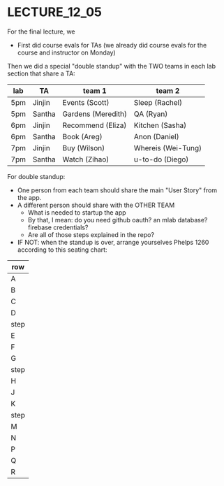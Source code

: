 # LECTURE_12_05

For the final lecture, we

* First did course evals for TAs (we already did course evals for the course and instructor on Monday)

Then we did a special "double standup" with the TWO teams in each lab section that share a TA:

| lab | TA | team 1 | team 2 |
|----|--------|----------------|----------------|
|5pm | Jinjin | Events (Scott) | Sleep (Rachel) | 
|5pm | Santha | Gardens (Meredith) | QA (Ryan) | 
|6pm | Jinjin | Recommend (Eliza) | Kitchen (Sasha) | 
|6pm | Santha | Book (Areg) | Anon (Daniel) | 
|7pm | Jinjin | Buy (Wilson) | Whereis (Wei-Tung) | 
|7pm | Santha | Watch (Zihao) | u-to-do (Diego) | 

For double standup: 
* One person from each team should share the main "User Story" from the app.
* A different person should share with the OTHER TEAM
   * What is needed to startup the app
   * By that, I mean: do you need github oauth? an mlab database? firebase credentials?
   * Are all of those steps explained in the repo?
* IF NOT: when the standup is over, arrange yourselves Phelps 1260 according to this seating chart:

| row |
|-----|
| A | Events (Scott) |
| B | Sleep (Rachel) | 
| C | Gardens (Meredith) |
| D | QA (Ryan) | 
| step | 
| E |Recommend (Eliza) | 
| F |Kitchen (Sasha) | 
| G  |Book (Areg) | 
| step | 
| H  |Anon (Daniel) | 
| J  |
| K  |Buy (Wilson) | 
| step | 
| M  |Whereis (Wei-Tung) | 
| N  |
| P  |Watch (Zihao) |
| Q  |u-to-do (Diego) | 
| R  |
